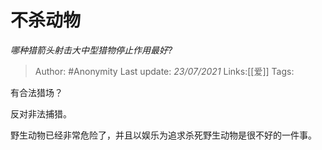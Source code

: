 # 不杀动物
*哪种猎箭头射击大中型猎物停止作用最好?*

> Author: #Anonymity
> Last update: *23/07/2021* 
> Links:[[爱]]
> Tags:  

 
有合法猎场？

反对非法捕猎。

野生动物已经非常危险了，并且以娱乐为追求杀死野生动物是很不好的一件事。



